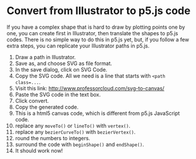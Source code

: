 # Convert from Illustrator to p5.js code
If you have a complex shape that is hard to draw by plotting points one by one, you can create first in Illustrator, then translate the shapes to p5.js codes. There is no simple way to do this in p5.js yet, but, if you follow a few extra steps, you can replicate your Illustrator paths in p5.js.

  1. Draw a path in Illustrator.
  1. Save as, and choose SVG as file format.
  1. In the save dialog, click on SVG Code.
  1. Copy the SVG code. All we need is a line that starts with `<path class=...`.
  1. Visit this link: http://www.professorcloud.com/svg-to-canvas/
  1. Paste the SVG code in the text box.
  1. Click convert.
  1. Copy the generated code.
  1. This is a html5 canvas code, which is different from p5.js JavaScript code.
  1. replace any `moveTo()` or `lineTo()` with `vertex()`. 
  1. replace any `bezierCurveTo()` with `bezierVertex()`.
  1. round the numbers to integers.
  1. surround the code with `beginShape()` and `endShape()`.
  1. It should work now!
